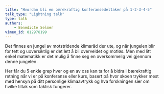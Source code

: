 ```yaml
---
title: "Hvordan bli en bærekraftig konferansedeltaker på 1-2-3-4-5"
talk_type: "Lightning talk"
type: talk
authors:
    - Benedicte Selmer
vimeo_id: 812978199
---
```

Det finnes en jungel av motstridende klimaråd der ute, og når jungelen blir for tett og uoversiktlig er det lett å bli overveldet og motløs. Men med litt enkel matematikk er det mulig å finne seg en overkommelig vei gjennom denne jungelen. 

Her får du 5 enkle grep hver og en av oss kan ta for å bidra i bærekraftig retning når vi er på konferanse eller kurs, basert på hvor skoen trykker mest med hensyn på ditt personlige klimaavtrykk og hva forskningen sier om hvilke tiltak som faktisk fungerer.
